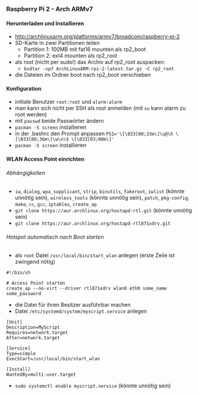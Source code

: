 ### Raspberry Pi 2 - Arch ARMv7

#### Herunterladen und Installieren

- http://archlinuxarm.org/platforms/armv7/broadcom/raspberry-pi-2
- SD-Karte in zwei Partitionen teilen
  - Partition 1: 100MB mit fat16 mounten als rp2_boot
  - Partition 2: ext4 mounten als rp2_root
- als root (nicht per sudo!) das Archiv auf rp2_root auspacken:
  - `bsdtar -xpf ArchLinuxARM-rpi-2-latest.tar.gz -C rp2_root`
- die Dateien im Ordner boot nach rp2_boot verschieben

#### Konfiguration

- initiale Benutzer `root:root` und `alarm:alarm`
- man kann sich nicht per SSH als root anmelden (mit `su` kann alarm zu root werden)
- mit `passwd` beide Passwörter ändern
- `pacman -S screen` installieren
- in der .bashrc den Prompt anpassen `PS1='\[\033[00;33m\]\u@\h \[\033[00;36m\]\w\n\$ \[\033[03;00m\]'`
- `pacman -S screen` installieren

#### WLAN Access Point einrichten

###### Abhängigkeiten

- `iw`, `dialog`, `wpa_supplicant`, `strip`, `binutils`, `fakeroot`, `iwlist` (könnte unnötig sein), `wireless_tools` (könnte unnötig sein), `patch`, `pkg-config`, `make`, `cc`, `gcc`, `iptables`, `create_ap`
- `git clone https://aur.archlinux.org/hostapd-rtl.git` (könnte unnötig sein)
- `git clone https://aur.archlinux.org/hostapd-rtl871xdrv.git`

###### Hotspot automatisch nach Boot starten

- als `root` Datei `/usr/local/bin/start_wlan` anlegen (erste Zeile ist zwingend nötig)
```
#!/bin/sh

# Access Point starten
create_ap --no-virt --driver rtl871xdrv wlan0 eth0 some_name some_password
```
- die Datei für ihren Besitzer ausführbar machen
- Datei `/etc/systemd/system/myscript.service` anlegen
```
[Unit]
Description=MyScript
Requires=network.target
After=network.target

[Service]
Type=simple
ExecStart=/usr/local/bin/start_wlan

[Install]
WantedBy=multi-user.target
```
- `sudo systemctl enable myscript.service` (könnte unnötig sein)

